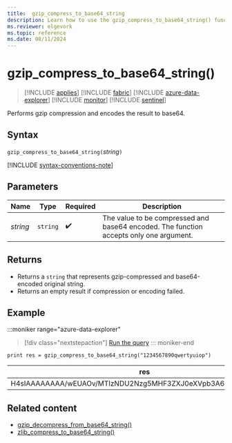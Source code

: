 ```yaml
---
title:  gzip_compress_to_base64_string 
description: Learn how to use the gzip_compress_to_base64_string() function to gzip-compress an input and encode it into a base64 string.
ms.reviewer: elgevork
ms.topic: reference
ms.date: 08/11/2024
---
```


# gzip_compress_to_base64_string()

> [!INCLUDE [applies](../includes/applies-to-version/applies.md)] [!INCLUDE [fabric](../includes/applies-to-version/fabric.md)] [!INCLUDE [azure-data-explorer](../includes/applies-to-version/azure-data-explorer.md)] [!INCLUDE [monitor](../includes/applies-to-version/monitor.md)] [!INCLUDE [sentinel](../includes/applies-to-version/sentinel.md)]

Performs gzip compression and encodes the result to base64.

## Syntax

`gzip_compress_to_base64_string(`*string*`)`

[!INCLUDE [syntax-conventions-note](../includes/syntax-conventions-note.md)]

## Parameters

| Name | Type | Required | Description |
|--|--|--|--|
| *string* | `string` |  :heavy_check_mark: | The value to be compressed and base64 encoded. The function accepts only one argument.|

## Returns

* Returns a `string` that represents gzip-compressed and base64-encoded original string.
* Returns an empty result if compression or encoding failed.

## Example

:::moniker range="azure-data-explorer"
> [!div class="nextstepaction"]
> <a href="https://dataexplorer.azure.com/clusters/help/databases/Samples?query=H4sIAAAAAAAAAysoyswrUShKLVawVUivyiyIT87PLQByi+NL8uOTEotTzUzii0uAitI1lAyNjE1MzcwtLA0Ky1OLSipLM/MLlDQBpoplR0IAAAA=" target="_blank">Run the query</a>
::: moniker-end

```kusto
print res = gzip_compress_to_base64_string("1234567890qwertyuiop")
```

|res|
|--|
|H4sIAAAAAAAA/wEUAOv/MTIzNDU2Nzg5MHF3ZXJ0eXVpb3A6m7f2FAAAAA==|

## Related content

* [gzip_decompress_from_base64_string()](gzip-base64-decompress.md)
* [zlib_compress_to_base64_string()](zlib-base64-compress-function.md)
